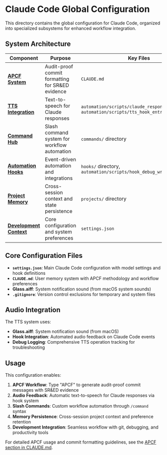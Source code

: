 # Claude Code Global Configuration

This directory contains the global configuration for Claude Code, organized into specialized subsystems for enhanced workflow integration.

## System Architecture

| Component | Purpose | Key Files |
|-----------|---------|-----------|
| **[APCF System](../CLAUDE.md#apcf-audit-proof-commit-format-for-sred-evidence-generation)** | Audit-proof commit formatting for SR&ED evidence | `CLAUDE.md` |
| **[TTS Integration](../automation/scripts/claude_response_speaker.sh)** | Text-to-speech for Claude responses | `automation/scripts/claude_response_speaker.sh`, `automation/scripts/tts_hook_entry.sh` |
| **[Command Hub](commands/)** | Slash command system for workflow automation | `commands/` directory |
| **[Automation Hooks](../hooks/)** | Event-driven automation and integrations | `hooks/` directory, `automation/scripts/hook_debug_wrapper.sh` |
| **[Project Memory](projects/)** | Cross-session context and state persistence | `projects/` directory |
| **[Development Context](../settings.json)** | Core configuration and system preferences | `settings.json` |

## Core Configuration Files

- **`settings.json`**: Main Claude Code configuration with model settings and hook definitions
- **`CLAUDE.md`**: User memory system with APCF methodology and workflow preferences  
- **Glass.aiff**: System notification sound (from macOS system sounds)
- **`.gitignore`**: Version control exclusions for temporary and system files

## Audio Integration

The TTS system uses:
- **Glass.aiff**: System notification sound (from macOS)
- **Hook Integration**: Automated audio feedback on Claude Code events
- **Debug Logging**: Comprehensive TTS operation tracking for troubleshooting

## Usage

This configuration enables:
1. **APCF Workflow**: Type "APCF" to generate audit-proof commit messages with SR&ED evidence
2. **Audio Feedback**: Automatic text-to-speech for Claude responses via hook system
3. **Slash Commands**: Custom workflow automation through `/command` syntax
4. **Memory Persistence**: Cross-session project context and preference retention
5. **Development Integration**: Seamless workflow with git, debugging, and productivity tools

For detailed APCF usage and commit formatting guidelines, see the [APCF section in CLAUDE.md](../CLAUDE.md#apcf-audit-proof-commit-format-for-sred-evidence-generation).